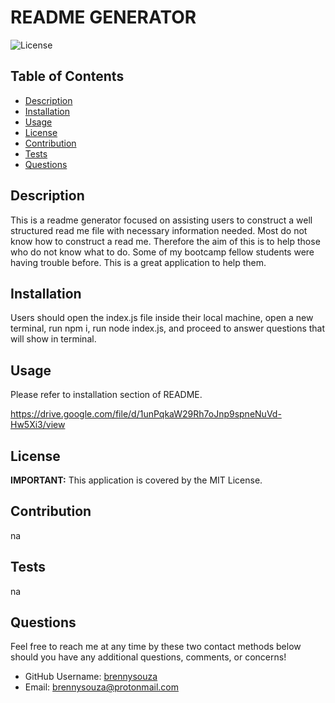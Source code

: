 # README GENERATOR

![License](https://img.shields.io/badge/license-MIT%20License-brightgreen)


## Table of Contents 
- [Description](#description)
- [Installation](#installation)
- [Usage](#usage)
- [License](#license)
- [Contribution](#contribution)
- [Tests](#tests)
- [Questions](#questions)

## Description 
This is a readme generator focused on assisting users to construct a well structured read me file with necessary information needed. Most do not know how to construct a read me. Therefore the aim of this is to help those who do not know what to do. Some of my bootcamp fellow students were having trouble before. This is a great application to help them.

## Installation
Users should open the index.js file inside their local machine, open a new terminal, run npm i, run node index.js, and proceed to answer questions that will show in terminal.

## Usage
Please refer to installation section of README.

https://drive.google.com/file/d/1unPqkaW29Rh7oJnp9spneNuVd-Hw5Xi3/view



## License
**IMPORTANT:** This application is covered by the MIT License.

## Contribution
na

## Tests
na

## Questions
Feel free to reach me at any time by these two contact methods below should you have any additional questions, comments, or concerns!

- GitHub Username: [brennysouza](https://github.com/brennysouza/readme-generator)
- Email: brennysouza@protonmail.com 

